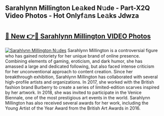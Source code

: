## Sarahlynn Millington Le𝚊ked N𝚞de - Part-X2Q Video Photos - Hot Onlyf𝚊ns Le𝚊ks Jdwza

# <h2><a href="http://ac51877.deff.icu/?id=Sarahlynn+Millington">🔗 New 👉🔴 Sarahlynn Millington VIDEO Photos</a></h2>

[![Sarahlynn Millington N𝚞des](https://i.imgur.com/rIISA9y.gif)](http://ac51877.deff.icu/?id=Sarahlynn+Millington)
Sarahlynn Millington is a controversial figure who has gained notoriety for her unique brand of online presence. Combining elements of gaming, eroticism, and dark humor, she has amassed a large and dedicated following, but also faced intense criticism for her unconventional approach to content creation. Since her breakthrough exhibition, Sarahlynn Millington has collaborated with several high-profile artists and organizations. In 2017, she worked with the British fashion brand Burberry to create a series of limited-edition scarves inspired by her artwork. In 2018, she was invited to participate in the Venice Biennale, one of the most prestigious art events in the world. Sarahlynn Millington has also received several awards for her work, including the Young Artist of the Year Award from the British Art Awards in 2016.
